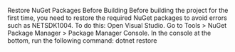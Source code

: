 Restore NuGet Packages Before Building
Before building the project for the first time, you need to restore the required NuGet packages to avoid errors such as NETSDK1004. To do this:
Open Visual Studio.
Go to Tools > NuGet Package Manager > Package Manager Console.
In the console at the bottom, run the following command:
dotnet restore
